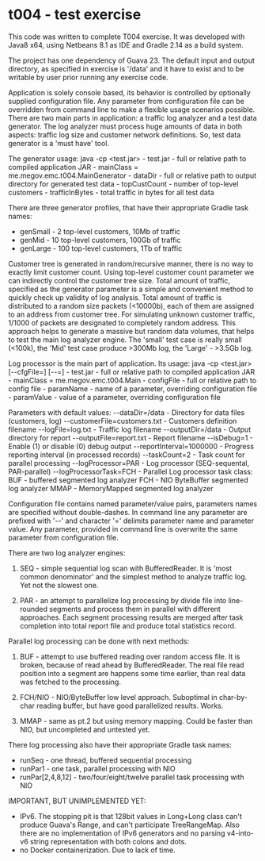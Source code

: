 # t004 - test exercise

This code was written to complete T004 exercise. It was developed with Java8 x64,
using Netbeans 8.1 as IDE and Gradle 2.14 as a build system.

The project has one dependency of Guava 23. The default input and output directory,
as specified in exercise is '/data' and it have to exist and to be writable by user
prior running any exercise code.

Application is solely console based, its behavior is controlled by optionally
supplied configuration file. Any parameter from configuration file can be overridden
from command line to make a flexible usage scenarios possible. There are two main 
parts in application: a traffic log analyzer and a test data generator. The log analyzer
must process huge amounts of data in both aspects: traffic log size and customer network
definitions. So, test data generator is a 'must have' tool.

The generator usage:
 java -cp <test.jar> <mainClass> <dataDir> <topCustCount> <trafficInBytes>
    - test.jar - full or relative path to compiled application JAR
    - mainClass = me.megov.emc.t004.MainGenerator
    - dataDir - full or relative path to output directory for generated test data
    - topCustCount - number of top-level customers
    - trafficInBytes - total traffic in bytes for all test data

There are three generator profiles, that have their appropriate Gradle task names:
 - genSmall - 2 top-level customers, 10Mb of traffic
 - genMid - 10 top-level customers, 100Gb of traffic
 - genLarge - 100 top-level customers, 1Tb of traffic

Customer tree is generated in random/recursive manner, there is no way to exactly
limit customer count. Using top-level customer count parameter we can indirectly
control the customer tree size. Total amount of traffic, specified as the generator
parameter is a simple and convenient method to quickly check up validity of log analysis.
Total amount of traffic is distributed to a random size packets (<10000b), each
of them are assigned to an address from customer tree. For simulating unknown customer
traffic, 1/1000 of packets are designated to completely random address.
This approach helps to generate a massive but random data volumes, that helps to test 
the main log analyzer engine. The 'small' test case is really small (<100k), the 'Mid'
test case produce >300Mb log, the 'Large' - >3.5Gb log.

Log processor is the main part of application. Its usage:
 java -cp <test.jar> <mainClass> [--cfgFile=<configFile>] [--<paramName>=<paramValue>]
    - test.jar - full or relative path to compiled application JAR
    - mainClass = me.megov.emc.t004.Main
    - configFile - full or relative path to config file
    - paramName - name of a parameter, overriding configuration file
    - paramValue - value of a parameter, overriding configuration file

Parameters with default values:
    --dataDir=/data              - Directory for data files (customers, log)
    --customerFile=customers.txt - Customers definition filename
    --logFile=log.txt            - Traffic log filename
    --outputDir=/data            - Output directory for report
    --outputFile=report.txt      - Report filename
    --isDebug=1                  - Enable (1) or disable (0) debug output
    --reportInterval=1000000     - Progress reporting interval (in processed records)
    --taskCount=2                - Task count for parallel processing
    --logProcessor=PAR           - Log processor (SEQ-sequental, PAR-parallel)
    --logProcessorTask=FCH       - Parallel Log processor task class:
            	    BUF 		- buffered segmented log analyzer
		    FCH			- NIO ByteBuffer segmented log analyzer
		    MMAP 		- MemoryMapped segmented log analyzer

Configuration file contains named parameter/value pairs, parameters names are specified without 
double-dashes. In command line any parameter are prefixed with '--' and character '='
delimits parameter name and parameter value. Any parameter, provided in command line is
overwrite the same parameter from configuration file.

There are two log analyzer engines:

1. SEQ - simple sequential log scan with BufferedReader. It is 'most common denominator'
and the simplest method to analyze traffic log. Yet not the slowest one.

2. PAR - an attempt to parallelize log processing by divide file into line-rounded
segments and process them in parallel with different approaches. Each segment 
processing results are merged after task completion into total report file and produce
total statistics record.


Parallel log processing can be done with next methods:

1. BUF - attempt to use buffered reading over random access file. It is broken,
because of read ahead by BufferedReader. The real file read position into a segment
are happens some time earlier, than real data was fetched to the processing.

2. FCH/NIO - NIO/ByteBuffer low level approach. Suboptimal in char-by-char reading buffer,
but have good parallelized results. Works.

3. MMAP - same as pt.2 but using memory mapping. Could be faster than NIO, but uncompleted
and untested yet.

There log processing also have their appropriate Gradle task names:
 - runSeq - one thread, buffered sequential processing
 - runPar1 - one task, parallel processing with NIO
 - runPar[2,4,8,12] - two/four/eight/twelve parallel task processing with NIO


IMPORTANT, BUT UNIMPLEMENTED YET:
 - IPv6. The stopping pit is that 128bit values in Long+Long class can't produce
Guava's Range, and can't participate TreeRangeMap. Also there are no implementation
of IPv6 generators and no parsing v4-into-v6 string representation with both colons
and dots.
 - no Docker containerization. Due to lack of time.

